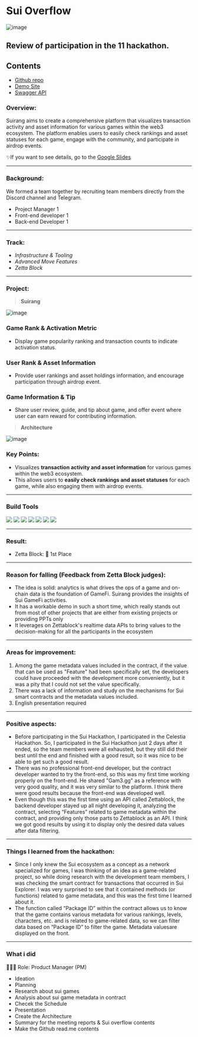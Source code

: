# Sui Overflow
![image](https://github.com/Joseph-hackathon/hackathon/assets/144579614/1ccfd3a0-bb4a-4d30-a2c0-7a0c28464654)

## Review of participation in the 11 hackathon.

## Contents
- [Github repo](https://github.com/pjhnocegood/Suirang)
- [Demo Site](http://13.125.79.9:3001/dashboard)
- [Swagger API](http://13.125.79.9:3300/api)

### Overview:
Suirang aims to create a comprehensive platform that visualizes transaction activity and asset information for various games within the web3 ecosystem. 
The platform enables users to easily check rankings and asset statuses for each game, engage with the community, and participate in airdrop events.

✨If you want to see details, go to the [Google Slides](https://docs.google.com/presentation/d/1ub2e2YDdFAdV_jgsCEQXuFHDZwFf5scdk9yzNkMKE6s/edit?usp=sharing)

---
### Background:
We formed a team together by recruiting team members directly from the Discord channel and Telegram.
- Project Manager 1
- Front-end developer 1
- Back-end Developer 1

---
### Track:

- *Infrastructure & Tooling*
- *Advanced Move Features*
- *Zetta Block*

---
### Project:
> **Suirang**

![image](https://github.com/Joseph-hackathon/hackathon/assets/144579614/80a7a6ff-ddaa-4b2a-884f-97c52469a974)

### Game Rank & Activation Metric
- Display game popularity ranking and transaction counts to indicate activation status.

### User Rank & Asset Information
- Provide user rankings and asset holdings information, and encourage participation through airdrop event.

### Game Information & Tip
- Share user review, guide, and tip about game, and offer event where user can earn reward for contributing information.

> **Architecture**

![image](https://github.com/Joseph-hackathon/hackathon/assets/144579614/a0ce5b55-cd4f-4135-86e7-f6a881890e1b)

### Key Points:
- Visualizes **transaction activity and asset information** for various games within the web3 ecosystem.
- This allows users to **easily check rankings and asset statuses** for each game, while also engaging them with airdrop events.

---
### Build Tools
<img src="https://img.shields.io/badge/Typescript-3178C6?style=flat&logo=typescript&logoColor=white"/> <img src="https://img.shields.io/badge/Go-00ADD8?style=flat&logo=go&logoColor=white"/> <img src="https://img.shields.io/badge/JavaScript-F7DF1E?style=flat&logo=javascript&logoColor=white"/> <img src="https://img.shields.io/badge/Next.js-ffffff?style=flat&logo=nextdotjs&logoColor=black"/> <img src="https://img.shields.io/badge/React-61DAFB?style=flat&logo=react&logoColor=white"/> <img src="https://img.shields.io/badge/Solidity-363636?style=flat&logo=solidity&logoColor=white"/> <img src="https://img.shields.io/badge/Web3.js-F16822?style=flat&logo=web3dotjs&logoColor=white"/>

---
### Result:
- Zetta Block: 🥇 1st Place

---
### Reason for falling (Feedback from Zetta Block judges):
- The idea is solid: analytics is what drives the ops of a game and on-chain data is the foundation of GameFi. Suirang provides the insights of Sui GameFi activities.
- It has a workable demo in such a short time, which really stands out from most of other projects that are either from existing projects or providing PPTs only
- It leverages on Zettablock's realtime data APIs to bring values to the decision-making for all the participants in the ecosystem

---
### Areas for improvement:
1) Among the game metadata values included in the contract, if the value that can be used as "Feature" had been specifically set, the developers could have proceeded with the development more conveniently, but it was a pity that I could not set the value specifically.
2) There was a lack of information and study on the mechanisms for Sui smart contracts and the metadata values included.
3) English presentation required

---
### Positive aspects:
- Before participating in the Sui Hackathon, I participated in the Celestia Hackathon. So, I participated in the Sui Hackathon just 2 days after it ended, so the team members were all exhausted, but they still did their best until the end and finished with a good result, so it was nice to be able to get such a good result.
- There was no professional front-end developer, but the contract developer wanted to try the front-end, so this was my first time working properly on the front-end. He shared "Gam3.gg" as a reference with very good quality, and it was very similar to the platform. I think there were good results because the front-end was developed well.
- Even though this was the first time using an API called Zettablock, the backend developer stayed up all night developing it, analyzing the contract, selecting “Features” related to game metadata within the contract, and providing only those parts to Zettablock as an API. I think we got good results by using it to display only the desired data values ​​after data filtering.

---
### Things I learned from the hackathon:
- Since I only knew the Sui ecosystem as a concept as a network specialized for games, I was thinking of an idea as a game-related project, so while doing research with the development team members, I was checking the smart contract for transactions that occurred in Sui Explorer. I was very surprised to see that it contained methods (or functions) related to game metadata, and this was the first time I learned about it.
- The function called “Package ID” within the contract allows us to know that the game contains various metadata for various rankings, levels, characters, etc. and is related to game-related data, so we can filter data based on “Package ID” to filter the game. Metadata values ​​are displayed on the front.

---
### What i did
👨🏼‍💻 Role: Product Manager (PM)

- Ideation
- Planning
- Research about sui games
- Analysis about sui game metadata in contract
- Checek the Schedule
- Presentation
- Create the Architecture
- Summary for the meeting reports & Sui overflow contents
- Make the Github read.me contents
